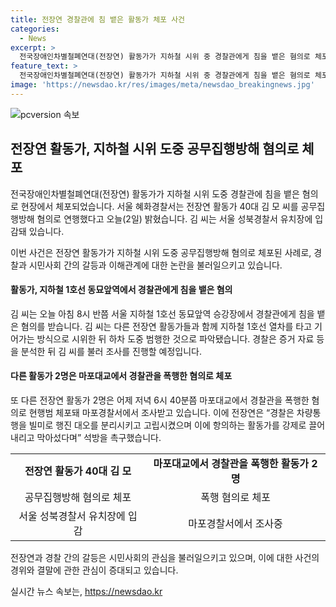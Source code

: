 ```yaml
---
title: 전장연 경찰관에 침 뱉은 활동가 체포 사건
categories:
  - News
excerpt: >
  전국장애인차별철폐연대(전장연) 활동가가 지하철 시위 중 경찰관에게 침을 뱉은 혐의로 체포됐습니다. 서울 혜화경찰서는 40대 김씨를 공무집행방해 혐의로 연행했다고 전했으며, 김씨는 서울 성북경찰서 유치장에 구류돼 있습니다. 또 다른 2명의 활동가는 마포대교에서 경찰관을 폭행한 혐의로 체포돼 조사를 받고 있습니다. 전장연은 경찰의 행동을 비판하며 석방을 촉구하고 있습니다. (요약문 출처:  / 전장연 페이스북 영상 캡처)
feature_text: >
  전국장애인차별철폐연대(전장연) 활동가가 지하철 시위 중 경찰관에게 침을 뱉은 혐의로 체포됐습니다. 서울 혜화경찰서는 40대 김씨를 공무집행방해 혐의로 연행했다고 전했으며, 김씨는 서울 성북경찰서 유치장에 구류돼 있습니다. 또 다른 2명의 활동가는 마포대교에서 경찰관을 폭행한 혐의로 체포돼 조사를 받고 있습니다. 전장연은 경찰의 행동을 비판하며 석방을 촉구하고 있습니다. (요약문 출처:  / 전장연 페이스북 영상 캡처)
image: 'https://newsdao.kr/res/images/meta/newsdao_breakingnews.jpg'
---
```


<p><img src="https://newsdao.kr/res/images/meta/newsdao_breakingnews.jpg" alt="pcversion 속보" /></p>

<h2 data-ke-size="size26">전장연 활동가, 지하철 시위 도중 공무집행방해 혐의로 체포</h2>

<p>전국장애인차별철폐연대(전장연) 활동가가 지하철 시위 도중 경찰관에 침을 뱉은 혐의로 현장에서 체포되었습니다. 서울 혜화경찰서는 전장연 활동가 40대 김 모 씨를 공무집행방해 혐의로 연행했다고 오늘(2일) 밝혔습니다. 김 씨는 서울 성북경찰서 유치장에 입감돼 있습니다.</p>

<p data-ke-size="size16">이번 사건은 전장연 활동가가 지하철 시위 도중 공무집행방해 혐의로 체포된 사례로, 경찰과 시민사회 간의 갈등과 이해관계에 대한 논란을 불러일으키고 있습니다.</p>

<h4>활동가, 지하철 1호선 동묘앞역에서 경찰관에게 침을 뱉은 혐의</h4>

<p>김 씨는 오늘 아침 8시 반쯤 서울 지하철 1호선 동묘앞역 승강장에서 경찰관에게 침을 뱉은 혐의를 받습니다. 김 씨는 다른 전장연 활동가들과 함께 지하철 1호선 열차를 타고 기어가는 방식으로 시위한 뒤 하차 도중 범행한 것으로 파악됐습니다. 경찰은 증거 자료 등을 분석한 뒤 김 씨를 불러 조사를 진행할 예정입니다.</p>

<h4>다른 활동가 2명은 마포대교에서 경찰관을 폭행한 혐의로 체포</h4>

<p>또 다른 전장연 활동가 2명은 어제 저녁 6시 40분쯤 마포대교에서 경찰관을 폭행한 혐의로 현행범 체포돼 마포경찰서에서 조사받고 있습니다. 이에 전장연은 “경찰은 차량통행을 빌미로 행진 대오를 분리시키고 고립시켰으며 이에 항의하는 활동가를 강제로 끌어내리고 막아섰다며” 석방을 촉구했습니다.</p>

<table>
  <tr>
    <td style="text-align: center; height: 17px;"><b>전장연 활동가 40대 김 모</b></td>
    <td style="text-align: center; height: 17px;"><b>마포대교에서 경찰관을 폭행한 활동가 2명</b></td>
  </tr>
  <tr>
    <td style="text-align: center; height: 17px;">공무집행방해 혐의로 체포</td>
    <td style="text-align: center; height: 17px;">폭행 혐의로 체포</td>
  </tr>
  <tr>
    <td style="text-align: center; height: 17px;">서울 성북경찰서 유치장에 입감</td>
    <td style="text-align: center; height: 17px;">마포경찰서에서 조사중</td>
  </tr>
</table>

<p data-ke-size="size16">전장연과 경찰 간의 갈등은 시민사회의 관심을 불러일으키고 있으며, 이에 대한 사건의 경위와 결말에 관한 관심이 증대되고 있습니다.</p>
실시간 뉴스 속보는, <a href="https://newsdao.kr" rel="dofollow">https://newsdao.kr</a>


